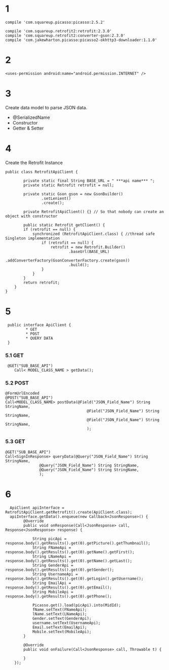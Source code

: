    
# 1 
    compile 'com.squareup.picasso:picasso:2.5.2'

    compile 'com.squareup.retrofit2:retrofit:2.3.0'
    compile 'com.squareup.retrofit2:converter-gson:2.3.0'
    compile 'com.jakewharton.picasso:picasso2-okhttp3-downloader:1.1.0'
    
# 2 
    <uses-permission android:name="android.permission.INTERNET" />
   
# 3
Create data model to parse JSON data.
  * @SerializedName
  * Constructor
  * Getter & Setter
# 4
 Create the Retrofit Instance

    public class RetrofitApiClient {

            private static final String BASE_URL = " ***api name*** ";
            private static Retrofit retrofit = null;

            private static Gson gson = new GsonBuilder()
                    .setLenient()
                    .create();

            private RetrofitApiClient() {} // So that nobody can create an object with constructor

            public static Retrofit getClient() {
            if (retrofit == null) {
                synchronized (RetrofitApiClient.class) { //thread safe Singleton implementation
                    if (retrofit == null) {
                        retrofit = new Retrofit.Builder()
                                .baseUrl(BASE_URL)
                                .addConverterFactory(GsonConverterFactory.create(gson))
                                .build();
                    }
                }
            }
            return retrofit;
        }
    }
    
# 5
     public interface ApiClient {
             * GET
             * POST
             * QUERY DATA
     }
      
### 5.1 GET
     @GET("SUB_BASE_API")
        Call< MODEL_CLASS_NAME > getData();
### 5.2 POST
    @FormUrlEncoded
    @POST("SUB_BASE_API")
    Call<MODEL_CLASS_NAME> postData(@Field("JSON_Field_Name") String StringName,
                                        @Field("JSON_Field_Name") String StringName,
                                        @Field("JSON_Field_Name") String StringName,
                                        );
### 5.3 GET
    @GET("SUB_BASE_API")
    Call<SignInResponse> queryData(@Query("JSON_Field_Name") String StringName,
                   @Query("JSON_Field_Name") String StringName,
                   @Query("JSON_Field_Name") String StringName,
                   );

# 6 
      ApiClient apiInterface = RetrofitApiClient.getRetrofit().create(ApiClient.class);
      apiInterface.getData().enqueue(new Callback<JsonResponse>() {
            @Override
            public void onResponse(Call<JsonResponse> call, Response<JsonResponse> response) {

                String picApi = response.body().getResults().get(0).getPicture().getThumbnail();
                String FNameApi = response.body().getResults().get(0).getName().getFirst();
                String LNameApi = response.body().getResults().get(0).getName().getLast();
                String GenderApi = response.body().getResults().get(0).getGender();
                String UsernameApi = response.body().getResults().get(0).getLogin().getUsername();
                String EmailApi = response.body().getResults().get(0).getEmail();
                String MobileApi = response.body().getResults().get(0).getPhone();

                Picasso.get().load(picApi).into(MidId);
                fName.setText(FNameApi);
                lName.setText(LNameApi);
                Gender.setText(GenderApi);
                username.setText(UsernameApi);
                Email.setText(EmailApi);
                Mobile.setText(MobileApi);
            }

            @Override
            public void onFailure(Call<JsonResponse> call, Throwable t) {

            }
        });
